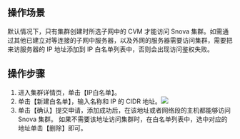 ## 操作场景
默认情况下，只有集群创建时所选子网中的 CVM 才能访问 Snova 集群。如需通过其他已建立对等连接的子网中服务器，以及外网的服务器需要访问集群，需要把来访服务器的 IP 地址添加到 IP 白名单列表中，否则会出现访问鉴权失败。


## 操作步骤
1. 进入集群详情页，单击【IP白名单】。
2. 单击【新建白名单】，输入名称和 IP 的 CIDR 地址。![](https://main.qcloudimg.com/raw/8457be041803abf2644face127e34899.png)
3. 单击【确认】提交申请，添加成功后，在该地址或者网络段的主机都能够访问 Snova 集群。
如果不需要该地址访问集群时，在白名单列表中，选中对应的地址单击【删除】即可。


